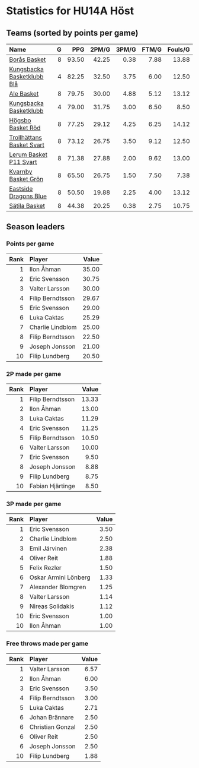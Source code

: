 # Statistics for HU14A Höst

## Teams (sorted by points per game)

| Name | G | PPG | 2PM/G | 3PM/G | FTM/G | Fouls/G |
|:-----|--:|----:|------:|------:|------:|--------:|
| [Borås Basket](hu14a_höst_team_1.md) | 8 | 93.50 | 42.25 | 0.38 | 7.88 | 13.88 |
| [Kungsbacka Basketklubb Blå](hu14a_höst_team_2.md) | 4 | 82.25 | 32.50 | 3.75 | 6.00 | 12.50 |
| [Ale Basket](hu14a_höst_team_3.md) | 8 | 79.75 | 30.00 | 4.88 | 5.12 | 13.12 |
| [Kungsbacka Basketklubb](hu14a_höst_team_4.md) | 4 | 79.00 | 31.75 | 3.00 | 6.50 | 8.50 |
| [Högsbo Basket Röd](hu14a_höst_team_5.md) | 8 | 77.25 | 29.12 | 4.25 | 6.25 | 14.12 |
| [Trollhättans Basket Svart](hu14a_höst_team_6.md) | 8 | 73.12 | 26.75 | 3.50 | 9.12 | 12.50 |
| [Lerum Basket P11 Svart](hu14a_höst_team_7.md) | 8 | 71.38 | 27.88 | 2.00 | 9.62 | 13.00 |
| [Kvarnby Basket Grön](hu14a_höst_team_8.md) | 8 | 65.50 | 26.75 | 1.50 | 7.50 | 7.38 |
| [Eastside Dragons Blue](hu14a_höst_team_9.md) | 8 | 50.50 | 19.88 | 2.25 | 4.00 | 13.12 |
| [Sätila Basket](hu14a_höst_team_10.md) | 8 | 44.38 | 20.25 | 0.38 | 2.75 | 10.75 |

## Season leaders

### Points per game

| Rank | Player | Value |
|----:|:-------|------:|
| 1 | Ilon Åhman | 35.00 |
| 2 | Eric Svensson | 30.75 |
| 3 | Valter Larsson | 30.00 |
| 4 | Filip Berndtsson | 29.67 |
| 5 | Eric Svensson | 29.00 |
| 6 | Luka Caktas | 25.29 |
| 7 | Charlie Lindblom | 25.00 |
| 8 | Filip Berndtsson | 22.50 |
| 9 | Joseph Jonsson | 21.00 |
| 10 | Filip Lundberg | 20.50 |

### 2P made per game

| Rank | Player | Value |
|----:|:-------|------:|
| 1 | Filip Berndtsson | 13.33 |
| 2 | Ilon Åhman | 13.00 |
| 3 | Luka Caktas | 11.29 |
| 4 | Eric Svensson | 11.25 |
| 5 | Filip Berndtsson | 10.50 |
| 6 | Valter Larsson | 10.00 |
| 7 | Eric Svensson | 9.50 |
| 8 | Joseph Jonsson | 8.88 |
| 9 | Filip Lundberg | 8.75 |
| 10 | Fabian Hjärtinge | 8.50 |

### 3P made per game

| Rank | Player | Value |
|----:|:-------|------:|
| 1 | Eric Svensson | 3.50 |
| 2 | Charlie Lindblom | 2.50 |
| 3 | Emil Järvinen | 2.38 |
| 4 | Oliver Reit | 1.88 |
| 5 | Felix Rezler | 1.50 |
| 6 | Oskar Armini Lönberg | 1.33 |
| 7 | Alexander Blomgren | 1.25 |
| 8 | Valter Larsson | 1.14 |
| 9 | Nireas Solidakis | 1.12 |
| 10 | Eric Svensson | 1.00 |
| 10 | Ilon Åhman | 1.00 |

### Free throws made per game

| Rank | Player | Value |
|----:|:-------|------:|
| 1 | Valter Larsson | 6.57 |
| 2 | Ilon Åhman | 6.00 |
| 3 | Eric Svensson | 3.50 |
| 4 | Filip Berndtsson | 3.00 |
| 5 | Luka Caktas | 2.71 |
| 6 | Johan Brännare | 2.50 |
| 6 | Christian Gonzal | 2.50 |
| 6 | Oliver Reit | 2.50 |
| 6 | Joseph Jonsson | 2.50 |
| 10 | Filip Lundberg | 1.88 |

